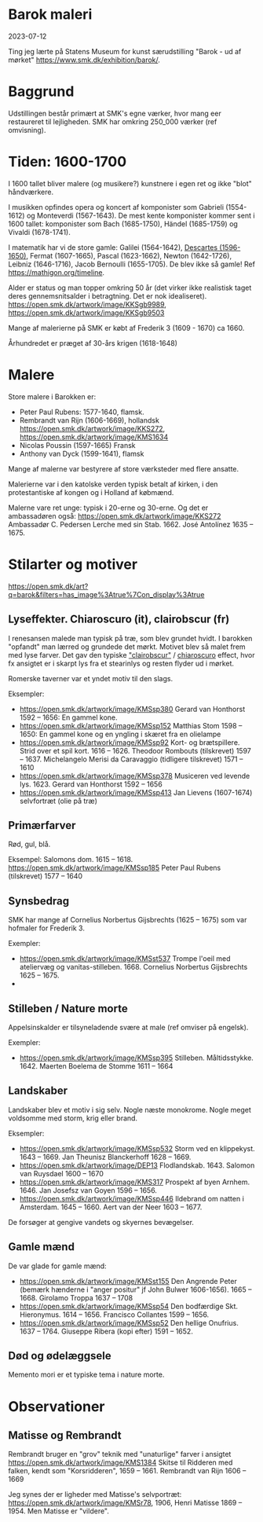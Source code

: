 # Barok maleri
2023-07-12

Ting jeg lærte på Statens Museum for kunst særudstilling "Barok - ud af mørket" <https://www.smk.dk/exhibition/barok/>.

# Baggrund

Udstillingen består primært at SMK's egne værker, hvor mang eer restaureret til lejligheden. SMK har omkring 250_000 værker (ref omvisning).

# Tiden: 1600-1700

I 1600 tallet bliver malere (og musikere?) kunstnere i egen ret og ikke "blot" håndværkere.

I musikken opfindes opera og koncert af komponister som Gabrieli (1554-1612) og Monteverdi (1567-1643). De mest kente komponister kommer sent i 1600 tallet: komponister som Bach (1685-1750), Händel (1685-1759) og Vivaldi (1678-1741).

I matematik har vi de store gamle: Galilei (1564-1642), [Descartes (1596-1650)](https://open.smk.dk/artwork/image/DEP7), Fermat (1607-1665), Pascal (1623-1662), Newton (1642-1726), Leibniz (1646-1716), 
Jacob Bernoulli (1655-1705). De blev ikke så gamle!
Ref <https://mathigon.org/timeline>.

Alder er status og man topper omkring 50 år (det virker ikke realistisk taget deres gennemsnitsalder i betragtning. Det er nok idealiseret). <https://open.smk.dk/artwork/image/KKSgb9989>, <https://open.smk.dk/artwork/image/KKSgb9503>

Mange af malerierne på SMK er købt af Frederik 3 (1609 - 1670) ca 1660.

Århundredet er præget af 30-års krigen (1618-1648)

# Malere 

Store malere i Barokken er:

* Peter Paul Rubens: 1577-1640, flamsk.
* Rembrandt van Rijn (1606-1669), hollandsk <https://open.smk.dk/artwork/image/KKS272>, <https://open.smk.dk/artwork/image/KMS1634>
* Nicolas Poussin (1597-1665) Fransk
* Anthony van Dyck (1599-1641), flamsk

Mange af malerne var bestyrere af store værksteder med flere ansatte.

Malerierne var i den katolske verden typisk betalt af kirken, i den protestantiske af kongen og i Holland af købmænd.

Malerne vare ret unge: typisk i 20-erne og 30-erne. Og det er ambassadøren også: <https://open.smk.dk/artwork/image/KKS272> Ambassadør C. Pedersen Lerche med sin Stab. 1662. José Antolínez 1635 – 1675.


# Stilarter og motiver

<https://open.smk.dk/art?q=barok&filters=has_image%3Atrue%7Con_display%3Atrue>

## Lyseffekter. Chiaroscuro (it), clairobscur (fr)

I renesansen malede man typisk på træ, som blev grundet hvidt.
I barokken "opfandt" man lærred og grundede det mørkt.
Motivet blev så malet frem med lyse farver.
Det gav den typiske ["clairobscur"](https://denstoredanske.lex.dk/clairobscur) / [chiaroscuro](https://en.wikipedia.org/wiki/Chiaroscuro) effect, hvor fx ansigtet er i skarpt lys fra et stearinlys og resten flyder ud i mørket.

Romerske taverner var et yndet motiv til den slags.

Eksempler: 

* <https://open.smk.dk/artwork/image/KMSsp380> Gerard van Honthorst 1592 – 1656: En gammel kone.
* <https://open.smk.dk/artwork/image/KMSsp152> Matthias Stom 1598 – 1650: En gammel kone og en yngling i skæret fra en olielampe
* <https://open.smk.dk/artwork/image/KMSsp92> Kort- og brætspillere. Strid over et spil kort. 1616 – 1626. Theodoor Rombouts (tilskrevet) 1597 – 1637. Michelangelo Merisi da Caravaggio (tidligere tilskrevet) 1571 – 1610
* <https://open.smk.dk/artwork/image/KMSsp378> Musiceren ved levende lys. 1623. Gerard van Honthorst 1592 – 1656
* <https://open.smk.dk/artwork/image/KMSsp413> Jan Lievens (1607-1674) selvfortræt (olie på træ)


## Primærfarver

Rød, gul, blå.

Eksempel: Salomons dom. 1615 – 1618.
<https://open.smk.dk/artwork/image/KMSsp185> Peter Paul Rubens (tilskrevet) 1577 – 1640

## Synsbedrag

SMK har mange af Cornelius Norbertus Gijsbrechts (1625 – 1675) som var hofmaler for Frederik 3.

Exempler:

* <https://open.smk.dk/artwork/image/KMSst537> Trompe l'oeil med ateliervæg og vanitas-stilleben. 1668. Cornelius Norbertus Gijsbrechts 1625 – 1675. 
* 

## Stilleben / Nature morte

Appelsinskalder er tilsyneladende svære at male (ref omviser på engelsk).

Exempler:

* <https://open.smk.dk/artwork/image/KMSsp395> Stilleben. Måltidsstykke. 1642. Maerten Boelema de Stomme 1611 – 1664

## Landskaber

Landskaber blev et motiv i sig selv. Nogle næste monokrome. Nogle meget voldsomme med storm, krig eller brand.

Eksempler:

* <https://open.smk.dk/artwork/image/KMSsp532> Storm ved en klippekyst. 1643 – 1669. Jan Theunisz Blanckerhoff 1628 – 1669.
* <https://open.smk.dk/artwork/image/DEP13> Flodlandskab. 1643. Salomon van Ruysdael 1600 – 1670
* <https://open.smk.dk/artwork/image/KMS317> Prospekt af byen Arnhem. 1646. Jan Josefsz van Goyen 1596 – 1656.
* <https://open.smk.dk/artwork/image/KMSsp446> Ildebrand om natten i Amsterdam. 1645 – 1660. Aert van der Neer 1603 – 1677.

De forsøger at gengive vandets og skyernes bevægelser.

## Gamle mænd

De var glade for gamle mænd:

* <https://open.smk.dk/artwork/image/KMSst155> Den Angrende Peter (bemærk hænderne i "anger positur" jf John Bulwer 1606-1656). 1665 – 1668. Girolamo Troppa 1637 – 1708
* <https://open.smk.dk/artwork/image/KMSsp54> Den bodfærdige Skt. Hieronymus. 1614 – 1656. Francisco Collantes 1599 – 1656.
* <https://open.smk.dk/artwork/image/KMSsp52> Den hellige Onufrius. 1637 – 1764. Giuseppe Ribera (kopi efter) 1591 – 1652.

## Død og ødelæggsele

Memento mori er et typiske tema i nature morte.


# Observationer

## Matisse og Rembrandt

Rembrandt bruger en "grov" teknik med "unaturlige" farver i ansigtet <https://open.smk.dk/artwork/image/KMS1384> Skitse til Ridderen med falken, kendt som "Korsridderen", 1659 – 1661. Rembrandt van Rijn 1606 – 1669

Jeg synes der er ligheder med Matisse's selvportræt: <https://open.smk.dk/artwork/image/KMSr78>, 1906, Henri Matisse 1869 – 1954. Men Matisse er "vildere".
